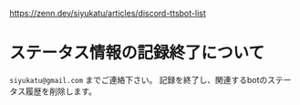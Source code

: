 https://zenn.dev/siyukatu/articles/discord-ttsbot-list

# ステータス情報の記録終了について
`siyukatu@gmail.com` までご連絡下さい。
記録を終了し、関連するbotのステータス履歴を削除します。
